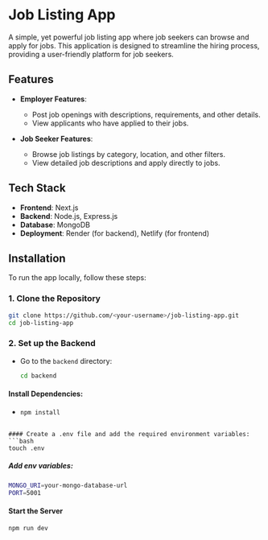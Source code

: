 # Job Listing App

A simple, yet powerful job listing app where job seekers can browse and apply for jobs. This application is designed to streamline the hiring process, providing a user-friendly platform for job seekers.

## Features

- **Employer Features**:
  - Post job openings with descriptions, requirements, and other details.
  - View applicants who have applied to their jobs.
  
- **Job Seeker Features**:
  - Browse job listings by category, location, and other filters.
  - View detailed job descriptions and apply directly to jobs.


## Tech Stack

- **Frontend**: Next.js
- **Backend**: Node.js, Express.js
- **Database**: MongoDB
- **Deployment**: Render (for backend), Netlify (for frontend)

## Installation

To run the app locally, follow these steps:

### 1. Clone the Repository

```bash
git clone https://github.com/<your-username>/job-listing-app.git
cd job-listing-app
```

### 2. Set up the Backend

- Go to the `backend` directory:
  
  ```bash
  cd backend
  ```

#### Install Dependencies:
- ```bash
  npm install
 ```

#### Create a .env file and add the required environment variables:
```bash
touch .env
```

##### Add env variables:
```bash
MONGO_URI=your-mongo-database-url
PORT=5001
```

#### Start the Server
```bash
npm run dev
```

